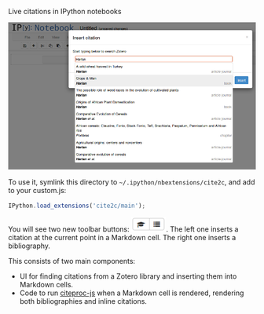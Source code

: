 Live citations in IPython notebooks

![screenshot](search_screenshot.png)

To use it, symlink this directory to `~/.ipython/nbextensions/cite2c`, and add to your custom.js:

```javascript
IPython.load_extensions('cite2c/main');
```

You will see two new toolbar buttons: ![toolbar buttons](toolbar_buttons.png).
The left one inserts a citation at the current point in a Markdown cell.
The right one inserts a bibliography.

This consists of two main components:
- UI for finding citations from a Zotero library and inserting them into Markdown cells.
- Code to run [citeproc-js](https://bitbucket.org/fbennett/citeproc-js/wiki/Home) when a Markdown cell is rendered, rendering both bibliographies and inline citations.
